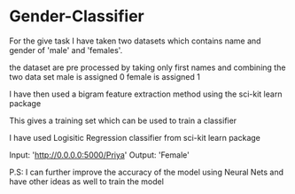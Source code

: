 # Gender-Classifier

For the give task I have taken two datasets which contains name and gender of 'male' and 'females'.

the dataset are pre processed by taking only first names and combining the two data set
male is assigned 0
female is assigned 1

I have then used a bigram feature extraction method using the sci-kit learn package

This gives a training set which can be used to train a classifier

I have used Logisitic Regression classifier from sci-kit learn package

Input: 'http://0.0.0.0:5000/Priya'
Output: 'Female'

P.S: I can further improve the accuracy of the model using Neural Nets and have other ideas as well to train the model
